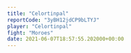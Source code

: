 ```yaml
---
title: "Celortinpal"
reportCode: "3yBH12jdCP9bLTYJ"
player: "Celortinpal"
fight: "Moroes"
date: 2021-06-07T18:57:55.202000+00:00
---
```

